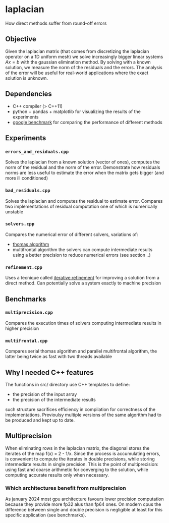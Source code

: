 # laplacian
How direct methods suffer from round-off errors


## Objective
Given the laplacian matrix (that comes from discretizing the laplacian operator on a 1D uniform mesh) we solve increasingly bigger linear systems $Ax = b$ with the gaussian elimination method.
By solving with a known solution, we measure the norm of the residuals and the errors. The analysis of the error will be useful for real-world applications where the exact solution is unknown.


## Dependencies
 * C++ compiler (> C++11)
 * python + pandas + matplotlib for visualizing the results of the experiments
 * [google benchmark](https://github.com/google/benchmark) for comparing the performance of different methods


## Experiments

### `errors_and_residuals.cpp`
Solves the laplacian from a known solution (vector of ones), computes the norm of the residual and the norm of the error. Demonstrate how residuals norms are less useful to estimate the error when the matrix gets bigger (and more ill conditioned)

### `bad_residuals.cpp`
Solves the laplacian and computes the residual to estimate error. Compares two implementations of residual computation one of which is numerically unstable

### `solvers.cpp`
Compares the numerical error of different solvers, variations of:
 * [thomas algorithm](https://en.wikipedia.org/wiki/Tridiagonal_matrix_algorithm)
 * multifrontal algorithm
the solvers can compute intermediate results using a better precision to reduce numerical errors (see section ..)

### `refinement.cpp`
Uses a tecnique called [iterative refinement](https://en.wikipedia.org/wiki/Iterative_refinement) for improving a solution from a direct method. Can potentially solve a system exactly to machine precision


## Benchmarks

### `multiprecision.cpp`
Compares the execution times of solvers computing intermediate results in higher precision

### `multifrontal.cpp`
Compares serial thomas algorithm and parallel multifrontal algorithm, the latter being twice as fast with two threads available

## Why I needed C++ features
The functions in src/ directory use C++ templates to define:
 * the precision of the input array
 * the precision of the intermediate results

such structure sacrifices efficiency in compilation for correctness of the implementations. Previoulsy multiple versions of the same algorithm had to be produced and kept up to date.


## Multiprecision
When eliminating rows in the laplacian matrix, the diagonal stores the iterates of the map f(x) = 2 - 1/x. Since the process is accumulating errors, is convenient to compute the iterates in double precisions, while storing intermediate results in single precision. This is the point of multiprecision: using fast and coarse arithmetic for converging to the solution, while computing accurate results only when necessary.


### Which architectures benefit from multiprecision
As january 2024 most gpu architecture favours lower precision computation because they provide more fp32 alus than fp64 ones. On modern cpus the difference between single and double precision is negligible at least for this specific application (see benchmarks).
